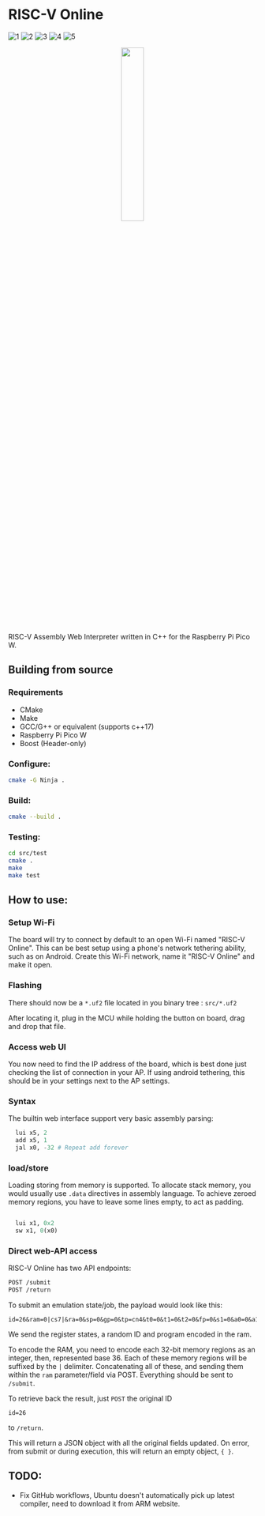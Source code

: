 # RISC-V Online
![1](https://github.com/IHatePineapples/riscv-online/actions/workflows/cmake-RP2040-ARM-Release.yml/badge.svg)
![2](https://github.com/IHatePineapples/riscv-online/actions/workflows/cmake-ubuntu-x86_64-Release.yml/badge.svg)
![3](https://github.com/IHatePineapples/riscv-online/actions/workflows/codeql.yml/badge.svg)
![4](https://github.com/IHatePineapples/riscv-online/actions/workflows/devskim.yml/badge.svg)
![5](https://github.com/IHatePineapples/riscv-online/actions/workflows/doxygen.yml/badge.svg)

<div style="text-align: center"> 
  <img width="30%" src="https://repository-images.githubusercontent.com/740292996/fc09680a-050d-4285-9090-8d38a7002559"/>
</div>



RISC-V Assembly Web Interpreter written in C++ for the Raspberry Pi Pico W.

## Building from source

### Requirements
* CMake
* Make
* GCC/G++ or equivalent (supports c++17)
* Raspberry Pi Pico W
* Boost (Header-only)

### Configure:

```bash
cmake -G Ninja .
```

### Build:

```bash
cmake --build .
```

### Testing:
```bash
cd src/test
cmake .
make
make test
```
## How to use:

### Setup Wi-Fi

The board will try to connect by default to an open Wi-Fi named "RISC-V Online".
This can be best setup using a phone's network tethering ability, such as on
Android. Create this Wi-Fi network, name it "RISC-V Online" and make it open.

### Flashing 

There should now be a `*.uf2` file located in you binary tree : `src/*.uf2`

After locating it, plug in the MCU while holding the button on board, drag and
drop that file.

### Access web UI

You now need to find the IP address of the board, which is best done just
checking the list of connection in your AP. If using android tethering, this
should be in your settings next to the AP settings.

### Syntax

The builtin web interface support very basic assembly parsing:

```python
  lui x5, 2
  add x5, 1
  jal x0, -32 # Repeat add forever
```
### load/store

Loading storing from memory is supported.
To allocate stack memory, you would usually use `.data` directives in assembly
language. To achieve zeroed memory regions, you have to leave some lines empty,
to act as padding.

```python

  lui x1, 0x2
  sw x1, 0(x0)
```

### Direct web-API access

RISC-V Online has two API endpoints:

```bash
POST /submit
POST /return
```
To submit an emulation state/job, the payload would look like this:

```
id=26&ram=0|cs7|&ra=0&sp=0&gp=0&tp=cn4&t0=0&t1=0&t2=0&fp=0&s1=0&a0=0&a1=0&a2=0&a3=0&a4=0&a5=0&a6=0&a7=0&s2=0&s3=0&s4=0&s5=0&s6=0&s7=0&s8=0&s9=0&s10=0&s11=0&t3=0&t4=0&t5=0&t6=0&pc=w&prog=0&
```

We send the register states, a random ID and program encoded in the ram.

To encode the RAM, you need to encode each 32-bit memory regions as an integer,
then, represented base 36. Each of these memory regions will be suffixed by the `|`
delimiter. Concatenating all of these, and sending them within the `ram` parameter/field
via POST. Everything should be sent to `/submit`.

To retrieve back the result, just `POST` the original ID

```
id=26
```
to `/return`.

This will return a JSON object with all the original fields updated. On error,
from submit or during execution, this will return an empty object, `{ }`.



## TODO: 

- Fix GitHub workflows, Ubuntu doesn't automatically pick up latest compiler,
  need to download it from ARM website.
